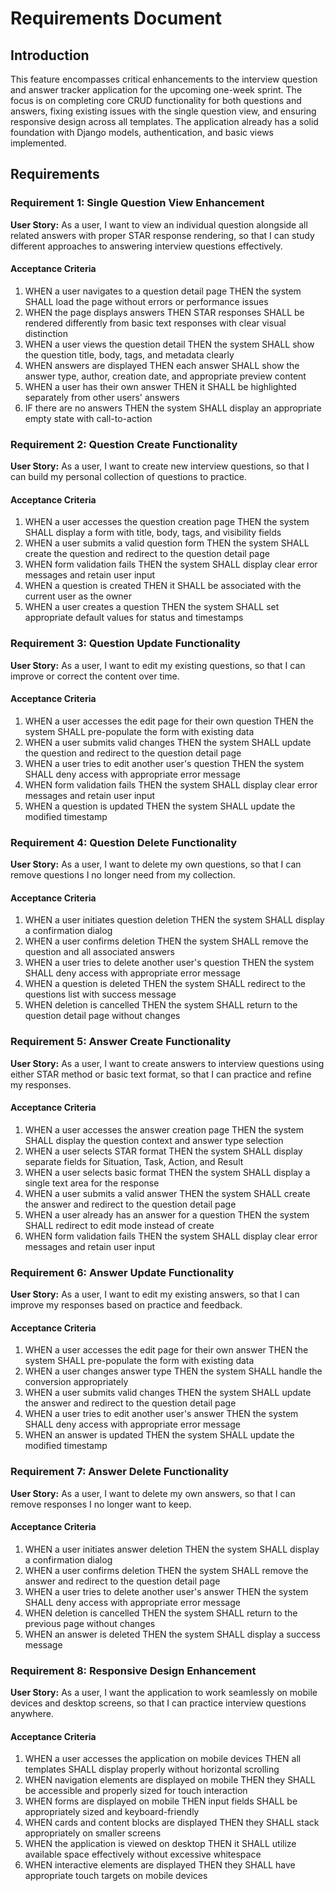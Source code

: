 # Requirements Document

## Introduction

This feature encompasses critical enhancements to the interview question and answer tracker application for the upcoming one-week sprint. The focus is on completing core CRUD functionality for both questions and answers, fixing existing issues with the single question view, and ensuring responsive design across all templates. The application already has a solid foundation with Django models, authentication, and basic views implemented.

## Requirements

### Requirement 1: Single Question View Enhancement

**User Story:** As a user, I want to view an individual question alongside all related answers with proper STAR response rendering, so that I can study different approaches to answering interview questions effectively.

#### Acceptance Criteria

1. WHEN a user navigates to a question detail page THEN the system SHALL load the page without errors or performance issues
2. WHEN the page displays answers THEN STAR responses SHALL be rendered differently from basic text responses with clear visual distinction
3. WHEN a user views the question detail THEN the system SHALL show the question title, body, tags, and metadata clearly
4. WHEN answers are displayed THEN each answer SHALL show the answer type, author, creation date, and appropriate preview content
5. WHEN a user has their own answer THEN it SHALL be highlighted separately from other users' answers
6. IF there are no answers THEN the system SHALL display an appropriate empty state with call-to-action

### Requirement 2: Question Create Functionality

**User Story:** As a user, I want to create new interview questions, so that I can build my personal collection of questions to practice.

#### Acceptance Criteria

1. WHEN a user accesses the question creation page THEN the system SHALL display a form with title, body, tags, and visibility fields
2. WHEN a user submits a valid question form THEN the system SHALL create the question and redirect to the question detail page
3. WHEN form validation fails THEN the system SHALL display clear error messages and retain user input
4. WHEN a question is created THEN it SHALL be associated with the current user as the owner
5. WHEN a user creates a question THEN the system SHALL set appropriate default values for status and timestamps

### Requirement 3: Question Update Functionality

**User Story:** As a user, I want to edit my existing questions, so that I can improve or correct the content over time.

#### Acceptance Criteria

1. WHEN a user accesses the edit page for their own question THEN the system SHALL pre-populate the form with existing data
2. WHEN a user submits valid changes THEN the system SHALL update the question and redirect to the question detail page
3. WHEN a user tries to edit another user's question THEN the system SHALL deny access with appropriate error message
4. WHEN form validation fails THEN the system SHALL display clear error messages and retain user input
5. WHEN a question is updated THEN the system SHALL update the modified timestamp

### Requirement 4: Question Delete Functionality

**User Story:** As a user, I want to delete my own questions, so that I can remove questions I no longer need from my collection.

#### Acceptance Criteria

1. WHEN a user initiates question deletion THEN the system SHALL display a confirmation dialog
2. WHEN a user confirms deletion THEN the system SHALL remove the question and all associated answers
3. WHEN a user tries to delete another user's question THEN the system SHALL deny access with appropriate error message
4. WHEN a question is deleted THEN the system SHALL redirect to the questions list with success message
5. WHEN deletion is cancelled THEN the system SHALL return to the question detail page without changes

### Requirement 5: Answer Create Functionality

**User Story:** As a user, I want to create answers to interview questions using either STAR method or basic text format, so that I can practice and refine my responses.

#### Acceptance Criteria

1. WHEN a user accesses the answer creation page THEN the system SHALL display the question context and answer type selection
2. WHEN a user selects STAR format THEN the system SHALL display separate fields for Situation, Task, Action, and Result
3. WHEN a user selects basic format THEN the system SHALL display a single text area for the response
4. WHEN a user submits a valid answer THEN the system SHALL create the answer and redirect to the question detail page
5. WHEN a user already has an answer for a question THEN the system SHALL redirect to edit mode instead of create
6. WHEN form validation fails THEN the system SHALL display clear error messages and retain user input

### Requirement 6: Answer Update Functionality

**User Story:** As a user, I want to edit my existing answers, so that I can improve my responses based on practice and feedback.

#### Acceptance Criteria

1. WHEN a user accesses the edit page for their own answer THEN the system SHALL pre-populate the form with existing data
2. WHEN a user changes answer type THEN the system SHALL handle the conversion appropriately
3. WHEN a user submits valid changes THEN the system SHALL update the answer and redirect to the question detail page
4. WHEN a user tries to edit another user's answer THEN the system SHALL deny access with appropriate error message
5. WHEN an answer is updated THEN the system SHALL update the modified timestamp

### Requirement 7: Answer Delete Functionality

**User Story:** As a user, I want to delete my own answers, so that I can remove responses I no longer want to keep.

#### Acceptance Criteria

1. WHEN a user initiates answer deletion THEN the system SHALL display a confirmation dialog
2. WHEN a user confirms deletion THEN the system SHALL remove the answer and redirect to the question detail page
3. WHEN a user tries to delete another user's answer THEN the system SHALL deny access with appropriate error message
4. WHEN deletion is cancelled THEN the system SHALL return to the previous page without changes
5. WHEN an answer is deleted THEN the system SHALL display a success message

### Requirement 8: Responsive Design Enhancement

**User Story:** As a user, I want the application to work seamlessly on mobile devices and desktop screens, so that I can practice interview questions anywhere.

#### Acceptance Criteria

1. WHEN a user accesses the application on mobile devices THEN all templates SHALL display properly without horizontal scrolling
2. WHEN navigation elements are displayed on mobile THEN they SHALL be accessible and properly sized for touch interaction
3. WHEN forms are displayed on mobile THEN input fields SHALL be appropriately sized and keyboard-friendly
4. WHEN cards and content blocks are displayed THEN they SHALL stack appropriately on smaller screens
5. WHEN the application is viewed on desktop THEN it SHALL utilize available space effectively without excessive whitespace
6. WHEN interactive elements are displayed THEN they SHALL have appropriate touch targets on mobile devices
